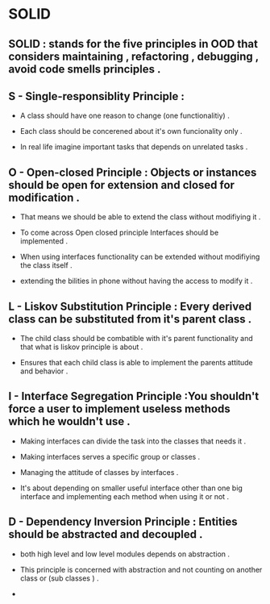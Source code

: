 # SOLID 

## SOLID : stands for the five principles in OOD that considers maintaining , refactoring , debugging , avoid code smells principles .


## S - Single-responsiblity Principle :
- A class should have one reason to change (one functionalitiy) .

- Each class should be concerened about it's own funcionality only .

- In real life imagine important tasks that depends on unrelated tasks .

## O - Open-closed Principle : Objects or instances should be open for extension and closed for modification .
- That means we should be able to extend the class without modifiying it .

- To come across Open closed principle Interfaces should be implemented .

- When using interfaces functionality can be extended without modifiying the class itself .

- extending the bilities in phone without having the access to modify it .


## L - Liskov Substitution Principle : Every derived class can be substituted from it's parent class .
- The child class should be combatible with it's parent functionality and that what is liskov principle is about .

- Ensures that each child class is able to implement the parents attitude and behavior .


## I - Interface Segregation Principle :You shouldn't force a user to implement useless methods which he wouldn't use .
- Making interfaces can divide the task into the classes that needs it .

- Making interfaces serves a specific group or classes .

- Managing the attitude of classes by interfaces .

- It's about depending on smaller useful interface other than one big interface and implementing each method when using it or not .


## D - Dependency Inversion Principle : Entities should be abstracted and decoupled .
- both high level and low level modules depends on abstraction .

- This principle is concerned with abstraction and not counting on another class or (sub classes ) .

- 